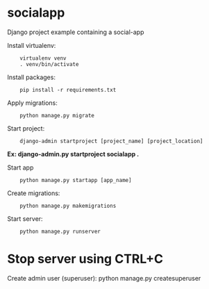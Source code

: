 # socialapp
Django project example containing a social-app

Install virtualenv:

        virtualenv venv
        . venv/bin/activate

Install packages:

        pip install -r requirements.txt

Apply migrations:

        python manage.py migrate

Start project:

        django-admin startproject [project_name] [project_location]

**Ex: django-admin.py startproject socialapp .**

Start app

        python manage.py startapp [app_name]

Create migrations:

        python manage.py makemigrations

Start server:

        python manage.py runserver

# Stop server using CTRL+C

Create admin user (superuser):
        python manage.py createsuperuser
